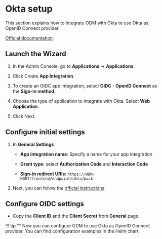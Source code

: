 # Okta setup

This section explains how to integrate ODM with Okta to use Okta as OpenID Connect provider.

[Official documentation](https://help.okta.com/en-us/content/topics/apps/apps_app_integration_wizard_oidc.html)

## Launch the Wizard

1. In the Admin Console, go to **Applications** -> **Applications**.

2. Click Create **App Integration**.

3. To create an OIDC app integration, select **OIDC - OpenID Connect** as the **Sign-in method**.

4. Choose the type of application to integrate with Okta. Select **Web Application**.

5. Click Next.

## Configure initial settings

1. In **General Settings**

    - **App integration name**: Specify a name for your app integration

    - **Grant type**: select **Authorization Code** and **Interaction Code**

    - **Sign-in redirect URIs**: `https://ODM-HOST/frontend/endpoint/okta/back`

2. Next, you can follow the [official instructions](https://help.okta.com/en-us/content/topics/apps/apps_app_integration_wizard_oidc.html).

## Configure OIDC settings

- Copy the **Client ID** and the **Client Secret** from **General** page.

!!! tip ""
    Now you can configure ODM to use Okta as OpenID Connect provider. You can find configuration examples in the Helm chart.
